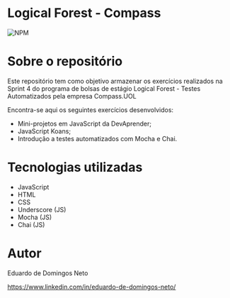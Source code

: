# Logical Forest - Compass
![NPM](https://img.shields.io/badge/Made%20with-JavaScript-yellow)

# Sobre o repositório

Este repositório tem como objetivo armazenar os exercícios realizados na Sprint 4 do programa de bolsas de estágio Logical Forest - Testes Automatizados pela empresa Compass.UOL

Encontra-se aqui os seguintes exercícios desenvolvidos:
- Mini-projetos em JavaScript da DevAprender;
- JavaScript Koans;
- Introdução a testes automatizados com Mocha e Chai.


# Tecnologias utilizadas
- JavaScript
- HTML
- CSS
- Underscore (JS)
- Mocha (JS)
- Chai (JS)

# Autor

Eduardo de Domingos Neto

https://www.linkedin.com/in/eduardo-de-domingos-neto/
